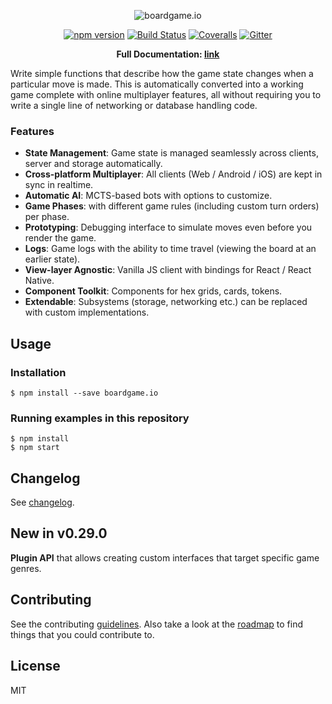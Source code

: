 <p align="center">
  <img src="https://raw.githubusercontent.com/nicolodavis/boardgame.io/master/docs/logo.svg?sanitize=true" alt="boardgame.io" />
</p>

<p align="center">
<a href="https://www.npmjs.com/package/boardgame.io"><img src="https://badge.fury.io/js/boardgame.io.svg" alt="npm version" /></a>
<a href='https://semaphoreci.com/nicolodavis/boardgame-io'> <img src='https://semaphoreci.com/api/v1/nicolodavis/boardgame-io/branches/master/shields_badge.svg' alt='Build Status'></a>
<a href="https://coveralls.io/github/nicolodavis/boardgame.io?branch=master"><img src="https://img.shields.io/coveralls/nicolodavis/boardgame.io.svg" alt="Coveralls" /></a>
<a href="https://gitter.im/boardgame-io"><img src="https://badges.gitter.im/boardgame-io.svg" alt="Gitter" /></a>
</p>

<p align="center">
  <strong>Full Documentation: <a href="https://nicolodavis.github.io/boardgame.io">link</a></strong>
</p>

Write simple functions that describe how the game state changes
when a particular move is made. This is automatically converted
into a working game complete with online multiplayer
features, all without requiring you to write a single line of
networking or database handling code.

### Features

- **State Management**: Game state is managed seamlessly across clients, server and storage automatically.
- **Cross-platform Multiplayer**: All clients (Web / Android / iOS) are kept in sync in realtime.
- **Automatic AI**: MCTS-based bots with options to customize.
- **Game Phases**: with different game rules (including custom turn orders) per phase.
- **Prototyping**: Debugging interface to simulate moves even before you render the game.
- **Logs**: Game logs with the ability to time travel (viewing the board at an earlier state).
- **View-layer Agnostic**: Vanilla JS client with bindings for React / React Native.
- **Component Toolkit**: Components for hex grids, cards, tokens.
- **Extendable**: Subsystems (storage, networking etc.) can be replaced with custom implementations.

## Usage

### Installation

```
$ npm install --save boardgame.io
```

### Running examples in this repository

```
$ npm install
$ npm start
```

## Changelog

See [changelog](docs/CHANGELOG.md).

## New in v0.29.0

**Plugin API** that allows creating custom interfaces that target specific game genres.

## Contributing

See the contributing [guidelines](CONTRIBUTING.md). Also take a look at the [roadmap](docs/roadmap.md)
to find things that you could contribute to.

## License

MIT
